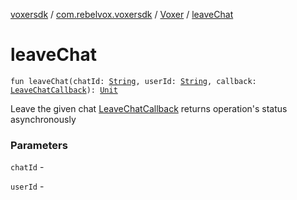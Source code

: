 [voxersdk](../../index.md) / [com.rebelvox.voxersdk](../index.md) / [Voxer](index.md) / [leaveChat](./leave-chat.md)

# leaveChat

`fun leaveChat(chatId: `[`String`](https://kotlinlang.org/api/latest/jvm/stdlib/kotlin/-string/index.html)`, userId: `[`String`](https://kotlinlang.org/api/latest/jvm/stdlib/kotlin/-string/index.html)`, callback: `[`LeaveChatCallback`](../../com.rebelvox.voxersdk.group-management-callbacks/-leave-chat-callback/index.md)`): `[`Unit`](https://kotlinlang.org/api/latest/jvm/stdlib/kotlin/-unit/index.html)

Leave the given chat
[LeaveChatCallback](../../com.rebelvox.voxersdk.group-management-callbacks/-leave-chat-callback/index.md) returns operation's status asynchronously

### Parameters

`chatId` -

`userId` - 